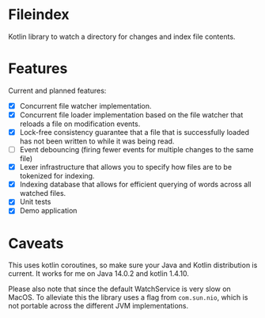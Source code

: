 # Fileindex

Kotlin library to watch a directory for changes and index file contents.

# Features

Current and planned features:

- [X] Concurrent file watcher implementation.
- [X] Concurrent file loader implementation based on the file watcher that reloads a file on modification events.
- [X] Lock-free consistency guarantee that a file that is successfully loaded has not been written to while it was being read.
- [ ] Event debouncing (firing fewer events for multiple changes to the same file)
- [X] Lexer infrastructure that allows you to specify how files are to be tokenized for indexing. 
- [X] Indexing database that allows for efficient querying of words across all watched files.
- [X] Unit tests
- [X] Demo application

# Caveats

This uses kotlin coroutines, so make sure your Java and Kotlin distribution is current. It works for me on Java 14.0.2 and kotlin 1.4.10.

Please also note that since the default WatchService is very slow on MacOS. To alleviate this the library uses a flag from `com.sun.nio`, which is not portable across the different JVM implementations. 
